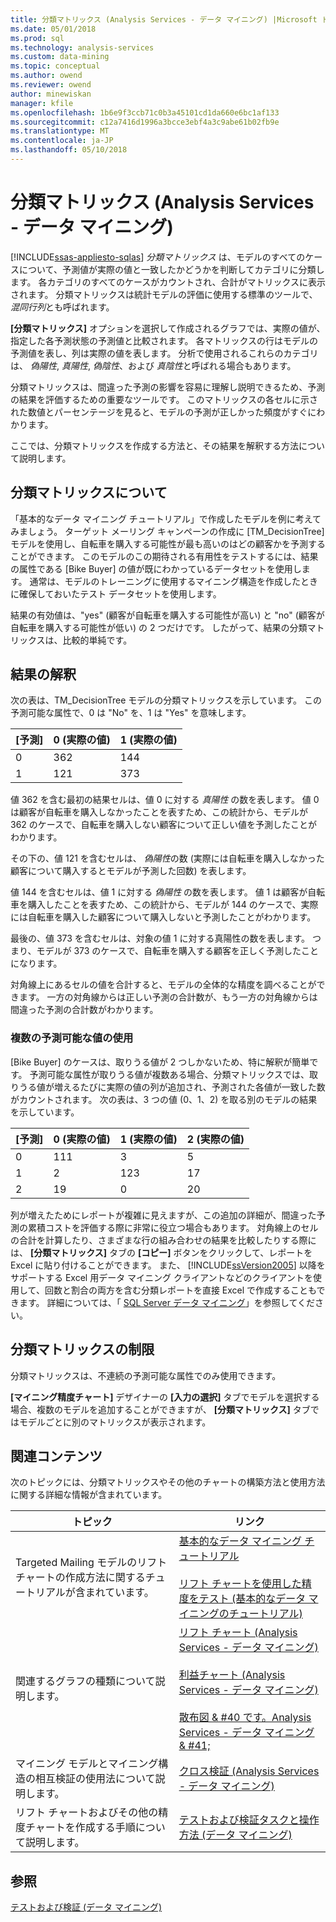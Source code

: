 ```yaml
---
title: 分類マトリックス (Analysis Services - データ マイニング) |Microsoft ドキュメント
ms.date: 05/01/2018
ms.prod: sql
ms.technology: analysis-services
ms.custom: data-mining
ms.topic: conceptual
ms.author: owend
ms.reviewer: owend
author: minewiskan
manager: kfile
ms.openlocfilehash: 1b6e9f3ccb71c0b3a45101cd1da660e6bc1af133
ms.sourcegitcommit: c12a7416d1996a3bcce3ebf4a3c9abe61b02fb9e
ms.translationtype: MT
ms.contentlocale: ja-JP
ms.lasthandoff: 05/10/2018
---
```

# <a name="classification-matrix-analysis-services---data-mining"></a>分類マトリックス (Analysis Services - データ マイニング)
[!INCLUDE[ssas-appliesto-sqlas](../../includes/ssas-appliesto-sqlas.md)]
  *分類マトリックス* は、モデルのすべてのケースについて、予測値が実際の値と一致したかどうかを判断してカテゴリに分類します。 各カテゴリのすべてのケースがカウントされ、合計がマトリックスに表示されます。 分類マトリックスは統計モデルの評価に使用する標準のツールで、 *混同行列*とも呼ばれます。  
  
 **[分類マトリックス]** オプションを選択して作成されるグラフでは、実際の値が、指定した各予測状態の予測値と比較されます。 各マトリックスの行はモデルの予測値を表し、列は実際の値を表します。 分析で使用されるこれらのカテゴリは、 *偽陽性*, *真陽性*, *偽陰性*、および *真陰性*と呼ばれる場合もあります。  
  
 分類マトリックスは、間違った予測の影響を容易に理解し説明できるため、予測の結果を評価するための重要なツールです。 このマトリックスの各セルに示された数値とパーセンテージを見ると、モデルの予測が正しかった頻度がすぐにわかります。  
  
 ここでは、分類マトリックスを作成する方法と、その結果を解釈する方法について説明します。  
  
## <a name="understanding-the-classification-matrix"></a>分類マトリックスについて  
 「基本的なデータ マイニング チュートリアル」で作成したモデルを例に考えてみましょう。 ターゲット メーリング キャンペーンの作成に [TM_DecisionTree] モデルを使用し、自転車を購入する可能性が最も高いのはどの顧客かを予測することができます。 このモデルのこの期待される有用性をテストするには、結果の属性である [Bike Buyer] の値が既にわかっているデータセットを使用します。 通常は、モデルのトレーニングに使用するマイニング構造を作成したときに確保しておいたテスト データセットを使用します。  
  
 結果の有効値は、"yes" (顧客が自転車を購入する可能性が高い) と "no" (顧客が自転車を購入する可能性が低い) の 2 つだけです。 したがって、結果の分類マトリックスは、比較的単純です。  
  
## <a name="interpreting-the-results"></a>結果の解釈  
 次の表は、TM_DecisionTree モデルの分類マトリックスを示しています。 この予測可能な属性で、0 は "No" を、1 は "Yes" を意味します。  
  
|[予測]|0 (実際の値)|1 (実際の値)|  
|---------------|------------------|------------------|  
|0|362|144|  
|1|121|373|  
  
 値 362 を含む最初の結果セルは、値 0 に対する *真陽性* の数を表します。 値 0 は顧客が自転車を購入しなかったことを表すため、この統計から、モデルが 362 のケースで、自転車を購入しない顧客について正しい値を予測したことがわかります。  
  
 その下の、値 121 を含むセルは、 *偽陽性*の数 (実際には自転車を購入しなかった顧客について購入するとモデルが予測した回数) を表します。  
  
 値 144 を含むセルは、値 1 に対する *偽陽性* の数を表します。 値 1 は顧客が自転車を購入したことを表すため、この統計から、モデルが 144 のケースで、実際には自転車を購入した顧客について購入しないと予測したことがわかります。  
  
 最後の、値 373 を含むセルは、対象の値 1 に対する真陽性の数を表します。 つまり、モデルが 373 のケースで、自転車を購入する顧客を正しく予測したことになります。  
  
 対角線上にあるセルの値を合計すると、モデルの全体的な精度を調べることができます。 一方の対角線からは正しい予測の合計数が、もう一方の対角線からは間違った予測の合計数がわかります。  
  
### <a name="using-multiple-predictable-values"></a>複数の予測可能な値の使用  
 [Bike Buyer] のケースは、取りうる値が 2 つしかないため、特に解釈が簡単です。 予測可能な属性が取りうる値が複数ある場合、分類マトリックスでは、取りうる値が増えるたびに実際の値の列が追加され、予測された各値が一致した数がカウントされます。 次の表は、3 つの値 (0、1、2) を取る別のモデルの結果を示しています。  
  
|[予測]|0 (実際の値)|1 (実際の値)|2 (実際の値)|  
|---------------|------------------|------------------|------------------|  
|0|111|3|5|  
|1|2|123|17|  
|2|19|0|20|  
  
 列が増えたためにレポートが複雑に見えますが、この追加の詳細が、間違った予測の累積コストを評価する際に非常に役立つ場合もあります。 対角線上のセルの合計を計算したり、さまざまな行の組み合わせの結果を比較したりする際には、 **[分類マトリックス]** タブの **[コピー]** ボタンをクリックして、レポートを Excel に貼り付けることができます。 また、 [!INCLUDE[ssVersion2005](../../includes/ssversion2005-md.md)] 以降をサポートする Excel 用データ マイニング クライアントなどのクライアントを使用して、回数と割合の両方を含む分類レポートを直接 Excel で作成することもできます。 詳細については、「 [SQL Server データ マイニング](http://go.microsoft.com/fwlink/?LinkID=77733)」を参照してください。  
  
## <a name="restrictions-on-the-classification-matrix"></a>分類マトリックスの制限  
 分類マトリックスは、不連続の予測可能な属性でのみ使用できます。  
  
 **[マイニング精度チャート]** デザイナーの **[入力の選択]** タブでモデルを選択する場合、複数のモデルを追加することができますが、 **[分類マトリックス]** タブではモデルごとに別のマトリックスが表示されます。  
  
## <a name="related-content"></a>関連コンテンツ  
 次のトピックには、分類マトリックスやその他のチャートの構築方法と使用方法に関する詳細な情報が含まれています。  
  
|トピック|リンク|  
|------------|-----------|  
|Targeted Mailing モデルのリフト チャートの作成方法に関するチュートリアルが含まれています。|[基本的なデータ マイニング チュートリアル](http://msdn.microsoft.com/library/6602edb6-d160-43fb-83c8-9df5dddfeb9c)<br /><br /> [リフト チャートを使用した精度をテスト &#40;基本的なデータ マイニングのチュートリアル&#41;](http://msdn.microsoft.com/library/822d414b-4a39-473f-80c3-53476e30655a)|  
|関連するグラフの種類について説明します。|[リフト チャート &#40;Analysis Services - データ マイニング&#41;](../../analysis-services/data-mining/lift-chart-analysis-services-data-mining.md)<br /><br /> [利益チャート &#40;Analysis Services - データ マイニング&#41;](../../analysis-services/data-mining/profit-chart-analysis-services-data-mining.md)<br /><br /> [散布図 & #40 です。Analysis Services - データ マイニング & #41;](../../analysis-services/data-mining/scatter-plot-analysis-services-data-mining.md)|  
|マイニング モデルとマイニング構造の相互検証の使用法について説明します。|[クロス検証 &#40;Analysis Services - データ マイニング&#41;](../../analysis-services/data-mining/cross-validation-analysis-services-data-mining.md)|  
|リフト チャートおよびその他の精度チャートを作成する手順について説明します。|[テストおよび検証タスクと操作方法 &#40;データ マイニング&#41;](../../analysis-services/data-mining/testing-and-validation-tasks-and-how-tos-data-mining.md)|  
  
## <a name="see-also"></a>参照  
 [テストおよび検証 &#40;データ マイニング&#41;](../../analysis-services/data-mining/testing-and-validation-data-mining.md)  
  
  
